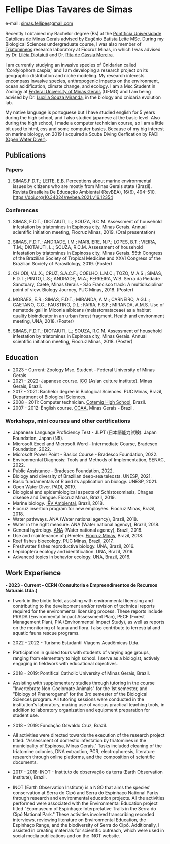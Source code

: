 # Fellipe Dias Tavares de Simas

e-mail: simas.fellipe@gmail.com

Recently I obtained my Bachelor degree (Bs) at the [Pontifícia Universidade Católicas de Minas Gerais](https://www.pucminas.br/destaques/Paginas/default.aspx) advised by [Eugênio Batista Leite](https://www.linkedin.com/in/eug%C3%AAnio-batista-leite-4310b670/) MSc. During my Biological Sciences undergraduate course, I was also member of [Triatomíneos](http://www.cpqrr.fiocruz.br/pg/pesquisa/grupos-de-pesquisa/22-2/) research laboratory at Fiocruz Minas, in which I was advised by Dr. [Liléia Diotaiuti](https://www.researchgate.net/profile/Lileia-Diotaiuti) and Dr. [Rita de Cássia Moreira](http://www.cpqrr.fiocruz.br/pg/team_member/rita-de-cassia-moreira-de-souza-2/). 

I am currently studying an invasive species of Cnidarian called 'Cordylophora caspia,' and I am developing a research project on its geographic distribution and niche modeling. My research interests encompass invasive species, anthropogenic impacts on the environment, ocean acidification, climate change, and ecology. I am a Msc Student in Zoology at [Federal University of Minas Gerais](https://ufmg.br/) (UFMG) and I am being advised by Dr. [Lucília Souza Miranda](https://www.researchgate.net/profile/Lucilia-Souza-Miranda), in the biology and cnidaria evolution lab. 

My native language is portuguese but I have studied english for 5 years during the high school, and I also studied japanese at the basic level. Also during the high school, I made a computer technician course, so I am a little bit used to html, css and some computer basics. Because of my big interest on marine biology, on 2019 I acquired a Scuba Diving Cerfication by PADI [(Open Water Diver)](https://www.padi.com/courses/open-water-diver?utm_campaign=ww-en-entry-pros-search-seekadventure&utm_source=google.com&utm_medium=cpc&utm_term=ww-en-entry-pros-search-open_water_diver&crid=618705881&gclid=Cj0KCQiAys2MBhDOARIsAFf1D1cLQ-XNde-q6qHI4Da11xG527x7oixgR749vZ-eLyt4LI55FckGnJEaAsD5EALw_wcB).


## Publications

### Papers

1. SIMAS.F.D.T.; LEITE, E.B. Perceptions about marine environmental issues by citizens who are mostly from Minas Gerais state (Brazil). Revista Brasileira De Educação Ambiental (RevBEA), 16(6), 494–510. https://doi.org/10.34024/revbea.2021.v16.12354


### Conferences

1. SIMAS, F.D.T.; DIOTAIUTI, L.; SOUZA, R.C.M. Assessment of household infestation by triatomines in Espinosa city, Minas Gerais. Annual scientific initiation meeting, Fiocruz Minas, 2019. (Oral presentation)

2. SIMAS, F.D.T.; ANDRADE, I.M.; MARLIERE, N.P.; LOPES, B.T.; VIEIRA, T.M.; DIOTAIUTI, L.; SOUZA, R.C.M. Assessment of household infestation by triatomines in Espinosa city, Minas Gerais. 55th Congress of the Brazilian Society of Tropical Medicine and XXVI Congress of the Brazilian Society of Parasitology, 2019. (Poster)

3. CHIODI, V.L.X.; CRUZ, S.A.C.F.; COELHO, L.M.C.; TOZO, M.A.S.; SIMAS, F.D.T.; PINTO, L.S.; ANDRADE, M.A.; FERREIRA, W.B. Serra da Piedade Sanctuary, Caeté, Minas Gerais - São Francisco track: A multidisciplinar point of view. Biology Journey, PUC Minas, 2018. (Poster)

4. MORAES, E.R.; SIMAS, F.D.T.; MIRANDA, A.M.; CARNEIRO, A.G.L.; CAETANO, C.G.; FAUSTINO, D.L.; FARIA, F.S.F.; MIRANDA, A.M.S. Use of nematode gall in Miconia albicans (melastomataceae) as a habitat quality bioindicator in an urban forest fragment. Health and environment meeting, UNA, 2018. (Poster)

5. SIMAS, F.D.T.; DIOTAIUTI, L.; SOUZA, R.C.M. Assessment of household infestation by triatomines in Espinosa city, Minas Gerais. Annual scientific initiation meeting, Fiocruz Minas, 2018. (Poster)



## Education
- 2023 - Current: Zoology Msc. Student - Federal University of Minas Gerais
- 2021 - 2022: Japanese course. [ICO](https://icosite.com.br/) (Asian culture institute). Minas Gerais, Brazil.
- 2017 - 2021: Bachelor degree in Biological Sciences. PUC Minas, Brazil, Department of Biological Sciences. 
- 2008 - 2011: Computer technician. [Cotemig High School](https://www.cotemig.com.br/), Brazil. 
- 2007 - 2012: English course. [CCAA](https://www.ccaa.com.br/), Minas Gerais - Brazil. 

### Workshops, mini courses and other certifications
- Japanese Language Proficiency Test - JLPT (日本語能力試験). Japan Foundation, Japan (N5).
- Microsoft Excel and Microsoft Word - Intermediate Course, Bradesco Foundation, 2022.
- Microsoft Power Point - Basics Course - Bradesco Foundation, 2022.
- Environmental Diagnosis: Tools and Methods of Implementation, SENAC, 2022.
- Public Assistance - Bradesco Foundation, 2022.
- Biology and diversity of Brazilian deep-sea teleosts. UNESP, 2021.
- Basic fundamentals of R and its application on biology. UNESP, 2021.
- Open Water Diver. PADI, 2019.
- Biological and epidemiological aspects of Schistosomiasis, Chagas disease and Dengue. Fiocruz Minas, Brazil, 2019.
- Marine biology. [IRV Ambiental](https://www.irvambiental.com.br/), Brazil, 2018.
- Fiocruz insertion program for new employees. Fiocruz Minas, Brazil, 2018.
- Water pathways. ANA (Water national agency), Brazil, 2018.
- Water in the right measure. ANA (Water national agency), Brazil, 2018.
- General hydrology. [ANA](https://www.gov.br/ana/pt-br) (Water national agency), Brazil, 2018.
- Use and maintenance of pHmeter. [Fiocruz Minas](http://www.cpqrr.fiocruz.br/pg/), Brazil, 2018.
- Reef fishes bioecology. PUC Minas, Brazil, 2017.
- Freshwater fishes reproductive biology. UNA, Brazil, 2016.
- Lepidoptera ecology and identification. UNA, Brazil, 2016.
- Advanced topics in behavior ecology. [UNA](https://www.una.br/), Brazil, 2016.


## Work Experience

<b>- 2023 - Current - CERN (Consultoria e Empreendimentos de Recursos Naturais Ltda.)</b>
- I work in the biotic field, assisting with environmental licensing and contributing to the development and/or revision of technical reports required for the environmental licensing process. These reports include PRADA (Environmental Impact Assessment Plan), PECF (Forest Management Plan), PIA (Environmental Impact Study), as well as reports on the monitoring of fauna and flora. I also contribute to terrestrial and aquatic fauna rescue programs.

- 2022 - 2022 - Turismo Estudantil Viagens Acadêmicas Ltda. 
- Participation in guided tours with students of varying age groups, ranging from elementary to high school. I serve as a biologist, actively engaging in fieldwork with educational objectives.

- 2018 - 2019: Pontifical Catholic University of Minas Gerais, Brazil.
- Assisting with supplementary studies through tutoring in the course "Invertebrate Non-Coelomate Animals" for the 1st semester, and "Biology of Phanerogams" for the 3rd semester of the Biological Sciences program. All tutoring sessions were conducted in the institution's laboratory, making use of various practical teaching tools, in addition to laboratory organization and equipment preparation for student use.


- 2018 - 2019: Fundação Oswaldo Cruz, Brazil.
- All activities were directed towards the execution of the research project titled: "Assessment of domestic infestation by triatomines in the municipality of Espinosa, Minas Gerais." Tasks included cleaning of the triatomine colonies, DNA extraction, PCR, electrophoresis, literature research through online platforms, and the composition of scientific documents.


- 2017 - 2018: INOT - Instituto de observação da terra (Earth Observation Institute), Brazil.
- INOT (Earth Observation Institute) is a NGO that aims the species' conservation at Serra do Cipó and Serra do Espinhaço National Parks through research and environmental education projects. All the activities performed were associated with the Environmental Education project titled "Ecomuseum of Espinhaço: Interpretative Trails in the Serra do Cipó National Park." These activities involved transcribing recorded interviews, reviewing literature on Environmental Education, the Espinhaço Range, and the biodiversity of Serra do Cipó. Additionally, I assisted in creating materials for scientific outreach, which were used in social media publications and on the INOT website.






